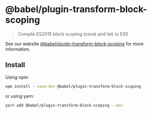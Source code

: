 # @babel/plugin-transform-block-scoping

> Compile ES2015 block scoping (const and let) to ES5

See our website [@babel/plugin-transform-block-scoping](https://babeljs.io/docs/en/babel-plugin-transform-block-scoping)
for more information.

## Install

Using npm:

```sh
npm install --save-dev @babel/plugin-transform-block-scoping
```

or using yarn:

```sh
yarn add @babel/plugin-transform-block-scoping --dev
```
